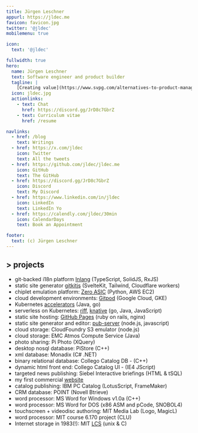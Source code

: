 ```yaml
---
title: Jürgen Leschner
appurl: https://jldec.me
favicon: favicon.jpg
twitter: '@jldec'
mobilemenu: true

icon:
  text: '@jldec'

fullwidth: true
hero:
  name: Jürgen Leschner
  text: Software engineer and product builder
  tagline: |
    [Creating value](https://www.svpg.com/alternatives-to-product-managers/) with extraordinary engineering teams.
  icon: jldec.jpg
  actionlinks:
    - text: Chat
      href: https://discord.gg/JrD8c7GbrZ
    - text: Curriculum vitae
      href: /resume

navlinks:
  - href: /blog
    text: Writings
  - href: https://x.com/jldec
    icon: Twitter
    text: All the tweets
  - href: https://github.com/jldec/jldec.me
    icon: GitHub
    text: The GitHub
  - href: https://discord.gg/JrD8c7GbrZ
    icon: Discord
    text: My Discord
  - href: https://www.linkedin.com/in/jldec
    icon: LinkedIn
    text: LinkedIn Yo
  - href: https://calendly.com/jldec/30min
    icon: CalendarDays
    text: Book an Appointment

footer:
  text: (c) Jürgen Leschner
---
```


## > projects

- git-backed i18n platform [Inlang](https://inlang.com/) (TypeScript, SolidJS, RxJS)
- static site generator [gitkitjs](https://gitkitjs.dev/) (SvelteKit, Tailwind, Cloudflare workers)
- chiplet emulation platform: [Zero ASIC](https://www.zeroasic.com/emulation) (Python, AWS EC2)
- cloud development environments: [Gitpod](https://www.gitpod.io/cde) (Google Cloud, GKE)
- Kubernetes [accelerators](https://docs.vmware.com/en/Application-Accelerator-for-VMware-Tanzu/index.html) (Java, go)
- serverless on Kubernetes: [riff](https://projectriff.io), [knative](https://knative.dev/docs/concepts/) (go, Java, JavaScript)
- static site hosting: [GitHub Pages](https://pages.github.com) (ruby on rails, nginx)
- static site generator and editor: [pub-server](https://github.com/jldec/pub-server) (node.js, javascript)
- cloud storage: CloudFoundry S3 emulator (node.js)
- cloud storage: EMC Atmos Compute Service (Java)
- photo sharing: Pi Photo (XQuery)
- desktop nosql database: PiStore (C++)
- xml database: Monadix (C# .NET)
- binary relational database: Collego Catalog DB -  (C++)
- dynamic html front end: Collego Catalog UI - (IE4 JScript)
- targeted news publishing: Siebel Interactive briefings (HTML & tSQL)
- my first commercial [website](https://web.archive.org/web/19961222064651/https://www.fmctraining.com/)
- catalog publishing: IBM PC Catalog (LotusScript, FrameMaker)
- CRM database: POINT (Novell Btrieve)
- word processor: MS Word for Windows v1.0a (C++)
- word processor: MS Word for DOS (x86 ASM and pCode, SNOBOL4)
- touchscreen + videodisc authoring: MIT Media Lab (Logo, MagicL)
- word processor: MIT course 6.170 project (CLU)
- Internet storage in 1983(!): MIT [LCS](https://web.mit.edu/Saltzer/www/publications/endtoend/endtoend.pdf) (unix & C)